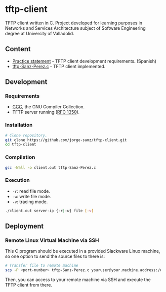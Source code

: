 # tftp-client

TFTP client written in C. Project developed for learning purposes in Networks and Services Architecture subject of Software Engineering degree at University of Valladolid.

## Content

- [Practice statement](/tftp-client-statement.pdf) - TFTP client development requirements. (Spanish)
- [tftp-Sanz-Perez.c](tftp-Sanz-Perez.c) - TFTP client implemented.

## Development

### Requirements

- [GCC](https://gcc.gnu.org), the GNU Compiler Collection.
- TFTP server running ([RFC 1350](https://tools.ietf.org/html/rfc1350)).

### Installation

```bash
# Clone repository.
git clone https://github.com/jorge-sanz/tftp-client.git
cd tftp-client
```

### Compilation

```bash
gcc -Wall -o client.out tftp-Sanz-Perez.c
```

### Execution

- `-r`: read file mode.
- `-w`: write file mode.
- `-v`: tracing mode.

```bash
./client.out server-ip {-r|-w} file [-v]
```

## Deployment

### Remote Linux Virtual Machine via SSH

This C program should be executed in a provided Slackware Linux machine, so one option to send the source files to there is:

```bash
# Transfer file to remote machine
scp -P <port-number> tftp-Sanz-Perez.c youruser@your.machine.address:/destination/folder
```

Then, you can access to your remote machine via SSH and execute the TFTP client from there.
